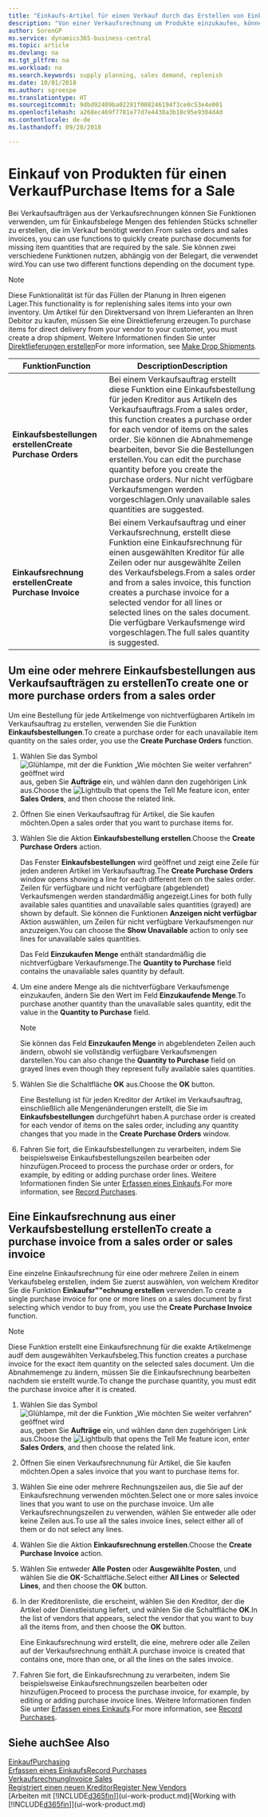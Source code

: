 ```yaml
---
title: "Einkaufs-Artikel für einen Verkauf durch das Erstellen von Einkaufsrechnungen | Microsoft Docs"
description: "Von einer Verkaufsrechnung um Produkte einzukaufen, können Sie eine Einkaufsrechnung für einen Kreditor oder Lieferanten einen erstellen."
author: SorenGP
ms.service: dynamics365-business-central
ms.topic: article
ms.devlang: na
ms.tgt_pltfrm: na
ms.workload: na
ms.search.keywords: supply planning, sales demand, replenish
ms.date: 10/01/2018
ms.author: sgroespe
ms.translationtype: HT
ms.sourcegitcommit: 9dbd92409ba02281f008246194f3ce0c53e4e001
ms.openlocfilehash: a268ec469f7781e77d7e4438a3b18c95e9304d4d
ms.contentlocale: de-de
ms.lasthandoff: 09/28/2018

---
```

# <a name="purchase-items-for-a-sale"></a><span data-ttu-id="c0960-103">Einkauf von Produkten für einen Verkauf</span><span class="sxs-lookup"><span data-stu-id="c0960-103">Purchase Items for a Sale</span></span>
<span data-ttu-id="c0960-104">Bei Verkaufsaufträgen aus der Verkaufsrechnungen können Sie Funktionen verwenden, um für Einkaufsbelege Mengen des fehlenden Stücks schneller zu erstellen, die im Verkauf benötigt werden.</span><span class="sxs-lookup"><span data-stu-id="c0960-104">From sales orders and sales invoices, you can use functions to quickly create purchase documents for missing item quantities that are required by the sale.</span></span> <span data-ttu-id="c0960-105">Sie können zwei verschiedene Funktionen nutzen, abhängig von der Belegart, die verwendet wird.</span><span class="sxs-lookup"><span data-stu-id="c0960-105">You can use two different functions depending on the document type.</span></span>

> [!Note]
> <span data-ttu-id="c0960-106">Diese Funktionalität ist für das Füllen der Planung in Ihren eigenen Lager.</span><span class="sxs-lookup"><span data-stu-id="c0960-106">This functionality is for replenishing sales items into your own inventory.</span></span> <span data-ttu-id="c0960-107">Um Artikel für den Direktversand von Ihrem Lieferanten an Ihren Debitor zu kaufen, müssen Sie eine Direktlieferung erzeugen.</span><span class="sxs-lookup"><span data-stu-id="c0960-107">To purchase items for direct delivery from your vendor to your customer, you must create a drop shipment.</span></span> <span data-ttu-id="c0960-108">Weitere Informationen finden Sie unter [Direktlieferungen erstellen](sales-how-drop-shipment.md)</span><span class="sxs-lookup"><span data-stu-id="c0960-108">For more information, see [Make Drop Shipments](sales-how-drop-shipment.md).</span></span>   

|<span data-ttu-id="c0960-109">Funktion</span><span class="sxs-lookup"><span data-stu-id="c0960-109">Function</span></span>|<span data-ttu-id="c0960-110">Description</span><span class="sxs-lookup"><span data-stu-id="c0960-110">Description</span></span>|
|--------|-----------|
|<span data-ttu-id="c0960-111">**Einkaufsbestellungen erstellen**</span><span class="sxs-lookup"><span data-stu-id="c0960-111">**Create Purchase Orders**</span></span>|<span data-ttu-id="c0960-112">Bei einem Verkaufsauftrag erstellt diese Funktion eine Einkaufsbestellung für jeden Kreditor aus Artikeln des Verkaufsauftrags.</span><span class="sxs-lookup"><span data-stu-id="c0960-112">From a sales order, this function creates a purchase order for each vendor of items on the sales order.</span></span> <span data-ttu-id="c0960-113">Sie können die Abnahmemenge bearbeiten, bevor Sie die Bestellungen erstellen.</span><span class="sxs-lookup"><span data-stu-id="c0960-113">You can edit the purchase quantity before you create the purchase orders.</span></span> <span data-ttu-id="c0960-114">Nur nicht verfügbare Verkaufsmengen werden vorgeschlagen.</span><span class="sxs-lookup"><span data-stu-id="c0960-114">Only unavailable sales quantities are suggested.</span></span>
|<span data-ttu-id="c0960-115">**Einkaufsrechnung erstellen**</span><span class="sxs-lookup"><span data-stu-id="c0960-115">**Create Purchase Invoice**</span></span>|<span data-ttu-id="c0960-116">Bei einem Verkaufsauftrag und einer Verkaufsrechnung, erstellt diese Funktion eine Einkaufsrechnung für einen ausgewählten Kreditor für alle Zeilen oder nur ausgewählte Zeilen des Verkaufsbelegs.</span><span class="sxs-lookup"><span data-stu-id="c0960-116">From a sales order and from a sales invoice, this function creates a purchase invoice for a selected vendor for all lines or selected lines on the sales document.</span></span> <span data-ttu-id="c0960-117">Die verfügbare Verkaufsmenge wird vorgeschlagen.</span><span class="sxs-lookup"><span data-stu-id="c0960-117">The full sales quantity is suggested.</span></span>|

## <a name="to-create-one-or-more-purchase-orders-from-a-sales-order"></a><span data-ttu-id="c0960-118">Um eine oder mehrere Einkaufsbestellungen aus Verkaufsaufträgen zu erstellen</span><span class="sxs-lookup"><span data-stu-id="c0960-118">To create one or more purchase orders from a sales order</span></span>
<span data-ttu-id="c0960-119">Um eine Bestellung für jede Artikelmenge von nichtverfügbaren Artikeln im Verkaufsauftrag zu erstellen, verwenden Sie die Funktion **Einkaufsbestellungen**.</span><span class="sxs-lookup"><span data-stu-id="c0960-119">To create a purchase order for each unavailable item quantity on the sales order, you use the **Create Purchase Orders** function.</span></span>

1. <span data-ttu-id="c0960-120">Wählen Sie das Symbol ![Glühlampe, mit der die Funktion „Wie möchten Sie weiter verfahren“ geöffnet wird](media/ui-search/search_small.png "Wie möchten Sie weiter verfahren?") aus, geben Sie **Aufträge** ein, und wählen dann den zugehörigen Link aus.</span><span class="sxs-lookup"><span data-stu-id="c0960-120">Choose the ![Lightbulb that opens the Tell Me feature](media/ui-search/search_small.png "Tell me what you want to do") icon, enter **Sales Orders**, and then choose the related link.</span></span>
2. <span data-ttu-id="c0960-121">Öffnen Sie einen Verkaufsauftrag für Artikel, die Sie kaufen möchten.</span><span class="sxs-lookup"><span data-stu-id="c0960-121">Open a sales order that you want to purchase items for.</span></span>
3. <span data-ttu-id="c0960-122">Wählen Sie die Aktion **Einkaufsbestellung erstellen**.</span><span class="sxs-lookup"><span data-stu-id="c0960-122">Choose the **Create Purchase Orders** action.</span></span>

    <span data-ttu-id="c0960-123">Das Fenster **Einkaufsbestellungen** wird geöffnet und zeigt eine Zeile für jeden anderen Artikel im Verkaufsauftrag.</span><span class="sxs-lookup"><span data-stu-id="c0960-123">The **Create Purchase Orders** window opens showing a line for each different item on the sales order.</span></span> <span data-ttu-id="c0960-124">Zeilen für verfügbare und nicht verfügbare (abgeblendet) Verkaufsmengen werden standardmäßig angezeigt.</span><span class="sxs-lookup"><span data-stu-id="c0960-124">Lines for both fully available sales quantities and unavailable sales quantities (grayed) are shown by default.</span></span> <span data-ttu-id="c0960-125">Sie können die Funktionen **Anzeigen nicht verfügbar** Aktion auswählen, um Zeilen für nicht verfügbare Verkaufsmengen nur anzuzeigen.</span><span class="sxs-lookup"><span data-stu-id="c0960-125">You can choose the **Show Unavailable** action to only see lines for unavailable sales quantities.</span></span>

    <span data-ttu-id="c0960-126">Das Feld **Einzukaufen Menge** enthält standardmäßig die nichtverfügbare Verkaufsmenge.</span><span class="sxs-lookup"><span data-stu-id="c0960-126">The **Quantity to Purchase** field contains the unavailable sales quantity by default.</span></span>
4. <span data-ttu-id="c0960-127">Um eine andere Menge als die nichtverfügbare Verkaufsmenge einzukaufen, ändern Sie den Wert im Feld **Einzukaufende Menge**.</span><span class="sxs-lookup"><span data-stu-id="c0960-127">To purchase another quantity than the unavailable sales quantity, edit the value in the **Quantity to Purchase** field.</span></span>

    > [!NOTE]  
    >   <span data-ttu-id="c0960-128">Sie können das Feld **Einzukaufen Menge** in abgeblendeten Zeilen auch ändern, obwohl sie vollständig verfügbare Verkaufsmengen darstellen.</span><span class="sxs-lookup"><span data-stu-id="c0960-128">You can also change the **Quantity to Purchase** field on grayed lines even though they represent fully available sales quantities.</span></span>
5. <span data-ttu-id="c0960-129">Wählen Sie die Schaltfläche **OK** aus.</span><span class="sxs-lookup"><span data-stu-id="c0960-129">Choose the **OK** button.</span></span>

    <span data-ttu-id="c0960-130">Eine Bestellung ist für jeden Kreditor der Artikel im Verkaufsauftrag, einschließlich alle Mengenänderungen erstellt, die Sie im **Einkaufsbestellungen** durchgeführt haben.</span><span class="sxs-lookup"><span data-stu-id="c0960-130">A purchase order is created for each vendor of items on the sales order, including any quantity changes that you made in the **Create Purchase Orders** window.</span></span>
7. <span data-ttu-id="c0960-131">Fahren Sie fort, die Einkaufsbestellungen zu verarbeiten, indem Sie beispielsweise Einkaufsbestellungszeilen bearbeiten oder hinzufügen.</span><span class="sxs-lookup"><span data-stu-id="c0960-131">Proceed to process the purchase order or orders, for example, by editing or adding purchase order lines.</span></span> <span data-ttu-id="c0960-132">Weitere Informationen finden Sie unter [Erfassen eines Einkaufs](purchasing-how-record-purchases.md).</span><span class="sxs-lookup"><span data-stu-id="c0960-132">For more information, see [Record Purchases](purchasing-how-record-purchases.md).</span></span>


## <a name="to-create-a-purchase-invoice-from-a-sales-order-or-sales-invoice"></a><span data-ttu-id="c0960-133">Eine Einkaufsrechnung aus einer Verkaufsbestellung erstellen</span><span class="sxs-lookup"><span data-stu-id="c0960-133">To create a purchase invoice from a sales order or sales invoice</span></span>
<span data-ttu-id="c0960-134">Eine einzelne Einkaufsrechnung für eine oder mehrere Zeilen in einem Verkaufsbeleg erstellen, indem Sie zuerst auswählen, von welchem Kreditor Sie die Funktion **Einkaufsr""echnung erstellen** verwenden.</span><span class="sxs-lookup"><span data-stu-id="c0960-134">To create a single purchase invoice for one or more lines on a sales document by first selecting which vendor to buy from, you use the **Create Purchase Invoice** function.</span></span>

> [!NOTE]  
>   <span data-ttu-id="c0960-135">Diese Funktion erstellt eine Einkaufsrechnung für die exakte Artikelmenge audf dem ausgewählten Verkaufsbeleg.</span><span class="sxs-lookup"><span data-stu-id="c0960-135">This function creates a purchase invoice for the exact item quantity on the selected sales document.</span></span> <span data-ttu-id="c0960-136">Um die Abnahmemenge zu ändern, müssen Sie die Einkaufsrechnung bearbeiten nachdem sie erstellt wurde.</span><span class="sxs-lookup"><span data-stu-id="c0960-136">To change the purchase quantity, you must edit the purchase invoice after it is created.</span></span>  

1. <span data-ttu-id="c0960-137">Wählen Sie das Symbol ![Glühlampe, mit der die Funktion „Wie möchten Sie weiter verfahren“ geöffnet wird](media/ui-search/search_small.png "Wie möchten Sie weiter verfahren?") aus, geben Sie **Aufträge** ein, und wählen dann den zugehörigen Link aus.</span><span class="sxs-lookup"><span data-stu-id="c0960-137">Choose the ![Lightbulb that opens the Tell Me feature](media/ui-search/search_small.png "Tell me what you want to do") icon, enter **Sales Orders**, and then choose the related link.</span></span>
2. <span data-ttu-id="c0960-138">Öffnen Sie einen Verkaufsrechnunung für Artikel, die Sie kaufen möchten.</span><span class="sxs-lookup"><span data-stu-id="c0960-138">Open a sales invoice that you want to purchase items for.</span></span>
3. <span data-ttu-id="c0960-139">Wählen Sie eine oder mehrere Rechnungszeilen aus, die Sie auf der Einkaufsrechnung verwenden möchten.</span><span class="sxs-lookup"><span data-stu-id="c0960-139">Select one or more sales invoice lines that you want to use on the purchase invoice.</span></span> <span data-ttu-id="c0960-140">Um alle Verkaufsrechnungszeilen zu verwenden, wählen Sie entweder alle oder keine Zeilen aus.</span><span class="sxs-lookup"><span data-stu-id="c0960-140">To use all the sales invoice lines, select either all of them or do not select any lines.</span></span>
4. <span data-ttu-id="c0960-141">Wählen Sie die Aktion **Einkaufsrechnung erstellen**.</span><span class="sxs-lookup"><span data-stu-id="c0960-141">Choose the **Create Purchase Invoice** action.</span></span>
5. <span data-ttu-id="c0960-142">Wählen Sie entweder **Alle Posten** oder **Ausgewählte Posten**, und wählen Sie die **OK**-Schaltfläche.</span><span class="sxs-lookup"><span data-stu-id="c0960-142">Select either **All Lines** or **Selected Lines**, and then choose the **OK** button.</span></span>  
6. <span data-ttu-id="c0960-143">In der Kreditorenliste, die erscheint, wählen Sie den Kreditor, der die Artikel oder Dienstleistung liefert, und wählen Sie die Schaltfläche **OK**.</span><span class="sxs-lookup"><span data-stu-id="c0960-143">In the list of vendors that appears, select the vendor that you want to buy all the items from, and then choose the **OK** button.</span></span>

    <span data-ttu-id="c0960-144">Eine Einkaufsrechnung wird erstellt, die eine, mehrere oder alle Zeilen auf der Verkaufsrechnung enthält.</span><span class="sxs-lookup"><span data-stu-id="c0960-144">A purchase invoice is created that contains one, more than one, or all the lines on the sales invoice.</span></span>
7. <span data-ttu-id="c0960-145">Fahren Sie fort, die Einkaufsrechnung zu verarbeiten, indem Sie beispielsweise Einkaufsrechnungszeilen bearbeiten oder hinzufügen.</span><span class="sxs-lookup"><span data-stu-id="c0960-145">Proceed to process the purchase invoice, for example, by editing or adding purchase invoice lines.</span></span> <span data-ttu-id="c0960-146">Weitere Informationen finden Sie unter [Erfassen eines Einkaufs](purchasing-how-record-purchases.md).</span><span class="sxs-lookup"><span data-stu-id="c0960-146">For more information, see [Record Purchases](purchasing-how-record-purchases.md).</span></span>

## <a name="see-also"></a><span data-ttu-id="c0960-147">Siehe auch</span><span class="sxs-lookup"><span data-stu-id="c0960-147">See Also</span></span>
[<span data-ttu-id="c0960-148">Einkauf</span><span class="sxs-lookup"><span data-stu-id="c0960-148">Purchasing</span></span>](purchasing-manage-purchasing.md)  
[<span data-ttu-id="c0960-149">Erfassen eines Einkaufs</span><span class="sxs-lookup"><span data-stu-id="c0960-149">Record Purchases</span></span>](purchasing-how-record-purchases.md)  
[<span data-ttu-id="c0960-150">Verkaufsrechnung</span><span class="sxs-lookup"><span data-stu-id="c0960-150">Invoice Sales</span></span>](sales-how-invoice-sales.md)  
[<span data-ttu-id="c0960-151">Registriert einen neuen Kreditor</span><span class="sxs-lookup"><span data-stu-id="c0960-151">Register New Vendors</span></span>](purchasing-how-register-new-vendors.md)  
<span data-ttu-id="c0960-152">[Arbeiten mit [!INCLUDE[d365fin](includes/d365fin_md.md)]](ui-work-product.md)</span><span class="sxs-lookup"><span data-stu-id="c0960-152">[Working with [!INCLUDE[d365fin](includes/d365fin_md.md)]](ui-work-product.md)</span></span>

